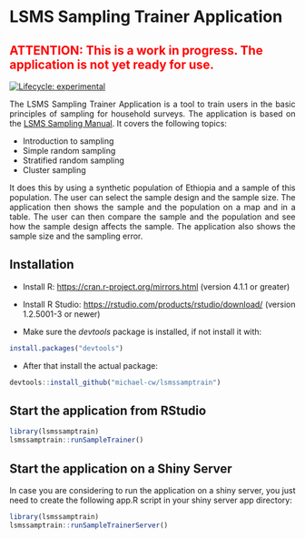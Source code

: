
<!-- README.md is generated from README.Rmd. Please edit that file -->

# LSMS Sampling Trainer Application

<!-- style in red -->

<div style="color: red;">

## ATTENTION: This is a work in progress. The application is not yet ready for use.

</div>

<!-- badges: start -->

[![Lifecycle:
experimental](https://img.shields.io/badge/lifecycle-experimental-orange.svg)](https://lifecycle.r-lib.org/articles/stages.html#experimental)
<!-- badges: end -->

<div align="justify">

The LSMS Sampling Trainer Application is a tool to train users in the
basic principles of sampling for household surveys. The application is
based on the [LSMS Sampling
Manual](https://www.worldbank.org/en/programs/lsms/publication/lsms-sampling-manual).
It covers the following topics:

- Introduction to sampling
- Simple random sampling
- Stratified random sampling
- Cluster sampling

It does this by using a synthetic population of Ethiopia and a sample of
this population. The user can select the sample design and the sample
size. The application then shows the sample and the population on a map
and in a table. The user can then compare the sample and the population
and see how the sample design affects the sample. The application also
shows the sample size and the sampling error.

## Installation

- Install R: <https://cran.r-project.org/mirrors.html> (version 4.1.1 or
  greater)

- Install R Studio: <https://rstudio.com/products/rstudio/download/>
  (version 1.2.5001-3 or newer)

- Make sure the *devtools* package is installed, if not install it with:

``` r
install.packages("devtools")
```

- After that install the actual package:

``` r
devtools::install_github("michael-cw/lsmssamptrain")
```

## Start the application from RStudio

``` r
library(lsmssamptrain)
lsmssamptrain::runSampleTrainer()
```

## Start the application on a Shiny Server

In case you are considering to run the application on a shiny server,
you just need to create the following app.R script in your shiny server
app directory:

``` r
library(lsmssamptrain)
lsmssamptrain::runSampleTrainerServer()
```

</div>
